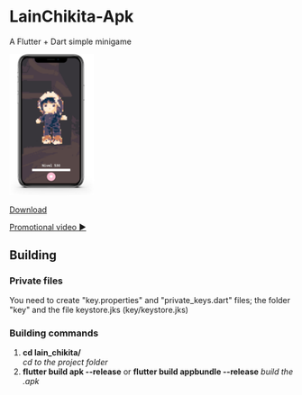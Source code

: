 # LainChikita-Apk  

A Flutter + Dart simple minigame  

<img src="/demo/demo_smart_phone_view.png" width="150">  

[Download](https://play.google.com/store/apps/details?id=com.oreodev.lain_chikita)  

[Promotional video ▶](https://www.youtube.com/watch?v=AjTnw3ZtlUE)  

## Building

### Private files  

You need to create "key.properties" and "private_keys.dart" files; the folder "key" and the file keystore.jks (key/keystore.jks)

### Building commands  

1. **cd lain_chikita/**  
     *cd to the project folder*
2. **flutter build apk --release** or **flutter build appbundle --release**
     *build the .apk*